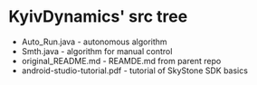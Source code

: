 # KyivDynamics' src tree
- Auto_Run.java - autonomous algorithm
- Smth.java - algorithm for manual control
- original_README.md - REAMDE.md from parent repo
- android-studio-tutorial.pdf - tutorial of SkyStone SDK basics
